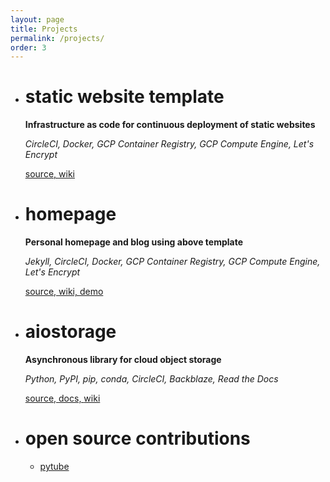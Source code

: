 ```yaml
---
layout: page
title: Projects
permalink: /projects/
order: 3
---
```


- # static website template

    **Infrastructure as code for continuous deployment of static websites**

    _CircleCI, Docker, GCP Container Registry, GCP Compute Engine, Let's Encrypt_

    [source, ](https://github.com/family-guy/test-website) 
    [wiki](https://github.com/family-guy/test-website/wiki)

- # homepage
    
    **Personal homepage and blog using above template**
    
    _Jekyll, CircleCI, Docker, GCP Container Registry, GCP Compute Engine, Let's Encrypt_

    [source, ](https://github.com/family-guy/homepage) 
    [wiki, ](https://github.com/family-guy/homepage/wiki)
    [demo](https://guyrking.com)

- # aiostorage

    **Asynchronous library for cloud object storage**
    
    _Python, PyPI, pip, conda, CircleCI, Backblaze, Read the Docs_
    
    [source, ](https://github.com/family-guy/aiostorage)
    [docs, ](http://aiostorage.readthedocs.io/)
    [wiki](https://family-guy.github.io/aiostorage-wiki/)

- # open source contributions
    
    - [pytube](https://github.com/nficano/pytube)
